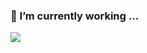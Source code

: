 ### 🔭 I’m currently working  ...
<a href="https://github.com/sunyonghua">
  <img align="center" src="https://github-readme-stats.vercel.app/api?username=sunyonghua&show_icons=true&count_private=true" />
</a>
<!-- <a href="https://github.com/sunyonghua">
  <img align="center" src="https://github-readme-stats.vercel.app/api/top-langs/?username=sunyonghua&layout=compact&hide=html,css" />
</a> -->
